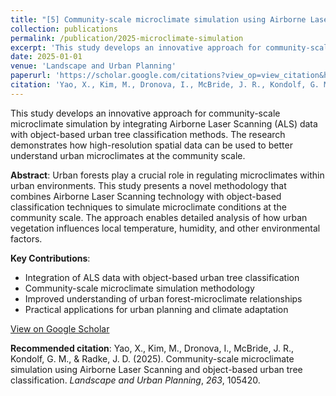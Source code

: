 ```yaml
---
title: "[5] Community-scale microclimate simulation using Airborne Laser Scanning and object-based urban tree classification"
collection: publications
permalink: /publication/2025-microclimate-simulation
excerpt: 'This study develops an innovative approach for community-scale microclimate simulation by integrating Airborne Laser Scanning (ALS) data with object-based urban tree classification methods.'
date: 2025-01-01
venue: 'Landscape and Urban Planning'
paperurl: 'https://scholar.google.com/citations?view_op=view_citation&hl=en&user=YguEIS4AAAAJ&citation_for_view=YguEIS4AAAAJ:qjMakFHDy7sC'
citation: 'Yao, X., Kim, M., Dronova, I., McBride, J. R., Kondolf, G. M., & Radke, J. D. (2025). Community-scale microclimate simulation using Airborne Laser Scanning and object-based urban tree classification. <i>Landscape and Urban Planning</i>, <i>263</i>, 105420.'
---
```


This study develops an innovative approach for community-scale microclimate simulation by integrating Airborne Laser Scanning (ALS) data with object-based urban tree classification methods. The research demonstrates how high-resolution spatial data can be used to better understand urban microclimates at the community scale.

**Abstract**: Urban forests play a crucial role in regulating microclimates within urban environments. This study presents a novel methodology that combines Airborne Laser Scanning technology with object-based classification techniques to simulate microclimate conditions at the community scale. The approach enables detailed analysis of how urban vegetation influences local temperature, humidity, and other environmental factors.

**Key Contributions**:
- Integration of ALS data with object-based urban tree classification
- Community-scale microclimate simulation methodology
- Improved understanding of urban forest-microclimate relationships
- Practical applications for urban planning and climate adaptation

[View on Google Scholar](https://scholar.google.com/citations?view_op=view_citation&hl=en&user=YguEIS4AAAAJ&citation_for_view=YguEIS4AAAAJ:qjMakFHDy7sC)

**Recommended citation**: Yao, X., Kim, M., Dronova, I., McBride, J. R., Kondolf, G. M., & Radke, J. D. (2025). Community-scale microclimate simulation using Airborne Laser Scanning and object-based urban tree classification. *Landscape and Urban Planning*, *263*, 105420.